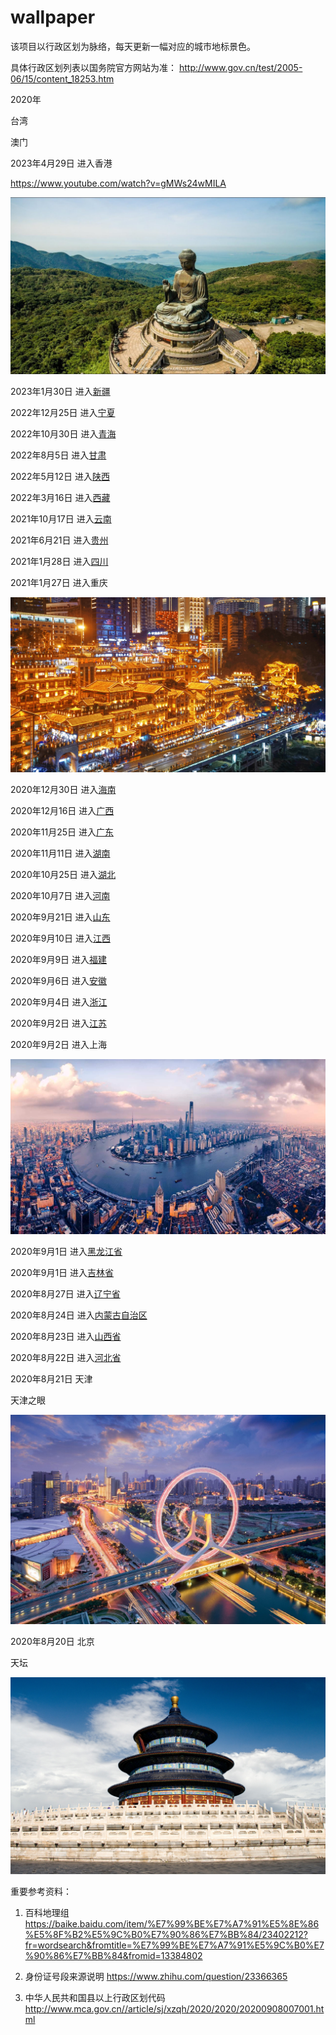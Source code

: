 # wallpaper

该项目以行政区划为脉络，每天更新一幅对应的城市地标景色。

具体行政区划列表以国务院官方网站为准： http://www.gov.cn/test/2005-06/15/content_18253.htm

2020年

台湾

澳门

2023年4月29日 进入香港

https://www.youtube.com/watch?v=gMWs24wMILA

![天坛大佛](xianggang.jpeg)

2023年1月30日 进入[新疆](./xinjiang/README.md)

2022年12月25日 进入[宁夏](./ningxia/README.md)

2022年10月30日 进入[青海](./qinghai/README.md)

2022年8月5日 进入[甘肃](./gansu/README.md)

2022年5月12日 进入[陕西](./shaanxi/README.md)

2022年3月16日 进入[西藏](./xizang/README.md)

2021年10月17日 进入[云南](./yunnan/README.md)

2021年6月21日 进入[贵州](./guizhou/README.md)

2021年1月28日 进入[四川](./sichuan/README.md)

2021年1月27日 进入重庆

![重庆](chongqing.jpg)

2020年12月30日 进入[海南](./hainan/README.md)

2020年12月16日 进入[广西](./guangxi/README.md)

2020年11月25日 进入[广东](./guangdong/README.md)

2020年11月11日 进入[湖南](./hunan/README.md)

2020年10月25日 进入[湖北](./hubei/README.md)

2020年10月7日 进入[河南](./henan/README.md)

2020年9月21日 进入[山东](./shandong/README.md)

2020年9月10日 进入[江西](./jiangxi/README.md)

2020年9月9日 进入[福建](./fujian/README.md)

2020年9月6日 进入[安徽](./anhui/README.md)

2020年9月4日 进入[浙江](./zhejiang/README.md)

2020年9月2日 进入[江苏](./jiangsu/README.md)

2020年9月2日 进入上海

![上海](shanghai.jpg)

2020年9月1日 进入[黑龙江省](./heilongjiang/README.md)

2020年9月1日 进入[吉林省](./jilin/README.md)

2020年8月27日 进入[辽宁省](./liaoning/README.md)

2020年8月24日 进入[内蒙古自治区](./neimenggu/README.md)

2020年8月23日 进入[山西省](./shanxi/README.md)

2020年8月22日 进入[河北省](./hebei/README.md)

2020年8月21日 天津

天津之眼

![天津](tianjin.jpeg)

2020年8月20日 北京

天坛

![北京](beijing.jpg)


重要参考资料：

1. 百科地理组 https://baike.baidu.com/item/%E7%99%BE%E7%A7%91%E5%8E%86%E5%8F%B2%E5%9C%B0%E7%90%86%E7%BB%84/23402212?fr=wordsearch&fromtitle=%E7%99%BE%E7%A7%91%E5%9C%B0%E7%90%86%E7%BB%84&fromid=13384802

2. 身份证号段来源说明 https://www.zhihu.com/question/23366365

3. 中华人民共和国县以上行政区划代码 http://www.mca.gov.cn//article/sj/xzqh/2020/2020/20200908007001.html
